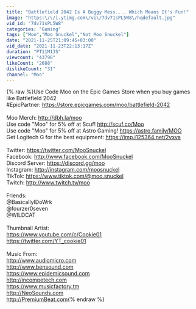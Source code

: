 ```yaml
---
title: "Battlefield 2042 Is A Buggy Mess.... Which Means It's Fun!"
image: "https:\/\/i.ytimg.com\/vi\/7dv71sPL5W8\/hqdefault.jpg"
vid_id: "7dv71sPL5W8"
categories: "Gaming"
tags: ["Moo","Moo Snuckel","Not Moo Snuckel"]
date: "2021-11-25T21:09:45+03:00"
vid_date: "2021-11-23T22:13:17Z"
duration: "PT11M13S"
viewcount: "43798"
likeCount: "2688"
dislikeCount: "31"
channel: "Moo"
---
```

{% raw %}Use Code Moo on the Epic Games Store when you buy games like Battlefield 2042<br />#EpicPartner: <a rel="nofollow" target="blank" href="https://store.epicgames.com/moo/battlefield-2042">https://store.epicgames.com/moo/battlefield-2042</a><br /><br />Moo Merch: <a rel="nofollow" target="blank" href="http://dbh.la/moo">http://dbh.la/moo</a><br />Use code &quot;Moo&quot; for 5% off at Scuf! <a rel="nofollow" target="blank" href="http://scuf.co/Moo">http://scuf.co/Moo</a><br />Use code &quot;Moo&quot; for 5% off at Astro Gaming! <a rel="nofollow" target="blank" href="https://astro.family/MOO">https://astro.family/MOO</a><br />Get Logitech G for the best equipment: <a rel="nofollow" target="blank" href="https://imp.i125364.net/2vxva">https://imp.i125364.net/2vxva</a><br /><br />Twitter: <a rel="nofollow" target="blank" href="https://twitter.com/MooSnuckel">https://twitter.com/MooSnuckel</a><br />Facebook: <a rel="nofollow" target="blank" href="http://www.facebook.com/MooSnuckel">http://www.facebook.com/MooSnuckel</a><br />Discord Server: <a rel="nofollow" target="blank" href="https://discord.gg/moo">https://discord.gg/moo</a><br />Instagram: <a rel="nofollow" target="blank" href="http://instagram.com/moosnuckel">http://instagram.com/moosnuckel</a><br />TikTok: <a rel="nofollow" target="blank" href="https://www.tiktok.com/@moo.snuckel">https://www.tiktok.com/@moo.snuckel</a><br />Twitch: <a rel="nofollow" target="blank" href="http://www.twitch.tv/moo">http://www.twitch.tv/moo</a><br /><br />Friends:<br />@BasicallyIDoWrk <br />@fourzer0seven <br />@WILDCAT <br /><br />Thumbnail Artist:<br /><a rel="nofollow" target="blank" href="https://www.youtube.com/c/Cookie01">https://www.youtube.com/c/Cookie01</a><br /><a rel="nofollow" target="blank" href="https://twitter.com/YT_cookie01">https://twitter.com/YT_cookie01</a><br /><br />Music From:<br /><a rel="nofollow" target="blank" href="http://www.audiomicro.com">http://www.audiomicro.com</a><br /><a rel="nofollow" target="blank" href="http://www.bensound.com">http://www.bensound.com</a><br /><a rel="nofollow" target="blank" href="https://www.epidemicsound.com">https://www.epidemicsound.com</a><br /><a rel="nofollow" target="blank" href="http://incompetech.com">http://incompetech.com</a><br /><a rel="nofollow" target="blank" href="https://www.musicfactory.tm">https://www.musicfactory.tm</a><br /><a rel="nofollow" target="blank" href="http://NeoSounds.com">http://NeoSounds.com</a><br /><a rel="nofollow" target="blank" href="http://PremiumBeat.com">http://PremiumBeat.com</a>{% endraw %}
